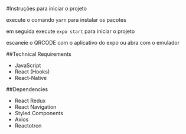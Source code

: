 #Instruções para iniciar o projeto

execute o comando `yarn` para instalar os pacotes

em seguida execute `expo start` para iniciar o projeto

escaneie o QRCODE com o aplicativo do expo ou abra com o emulador


##Technical Requirements
* JavaScript
* React (Hooks)
* React-Native

##Dependencies
* React Redux
* React Navigation
* Styled Components
* Axios
* Reactotron